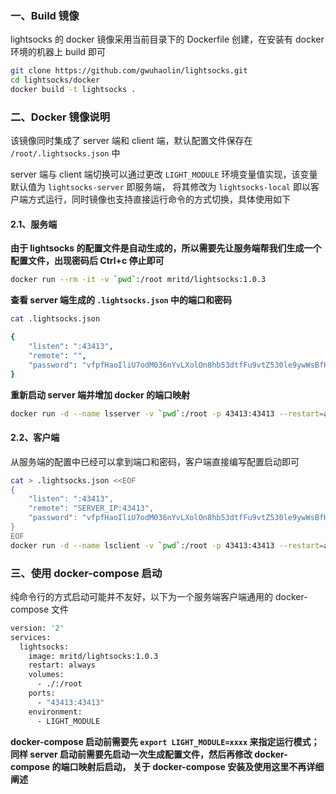 ### 一、Build 镜像

lightsocks 的 docker 镜像采用当前目录下的 Dockerfile 创建，在安装有 docker 环境的机器上 build 即可

``` sh
git clone https://github.com/gwuhaolin/lightsocks.git
cd lightsocks/docker
docker build -t lightsocks .
```

### 二、Docker 镜像说明

该镜像同时集成了 server 端和 client 端，默认配置文件保存在 `/root/.lightsocks.json` 中

server 端与 client 端切换可以通过更改 `LIGHT_MODULE` 环境变量值实现，该变量默认值为 `lightsocks-server` 即服务端，
将其修改为 `lightsocks-local` 即以客户端方式运行，同时镜像也支持直接运行命令的方式切换，具体使用如下

#### 2.1、服务端

**由于 lightsocks 的配置文件是自动生成的，所以需要先让服务端帮我们生成一个配置文件，出现密码后 Ctrl+c 停止即可**

``` sh
docker run --rm -it -v `pwd`:/root mritd/lightsocks:1.0.3
```

**查看 server 端生成的 `.lightsocks.json` 中的端口和密码**

``` sh
cat .lightsocks.json

{
    "listen": ":43413",
    "remote": "",
    "password": "vfpfHaoIliU7odM036nYvLXolOn8hb53dtfFu9vtZ530le9ywWsBfHomaLmCiyhvQRsKPVWn1A9DW/OOpGWuLAyQAwvdFmQ2tvkVik+Y8SqSLQUN2TD4E3irOTOJTqBU3OrOISRRAvVN/WBWI9F+FMKcccNjIoQY7kddEfCPppNSysdIrH9tPkJckXk4EFBz3uZEuBqjgSscRln+bEW6PzxqWIduSa2yIA7AMajnl17ymvd7Euxm0st0cLcvJy4fiDfPUwfkg7SGBtCMacml69oy4p/jm6/ESwDWgKJXfb9iNUDN5QTM4cbVGY11SrEJ+7Ow9h6eYVqZF0wp4P/IOg=="
}
```

**重新启动 server 端并增加 docker 的端口映射**

``` sh
docker run -d --name lsserver -v `pwd`:/root -p 43413:43413 --restart=always mritd/lightsocks:1.0.3 lightsocks-server
```

#### 2.2、客户端

从服务端的配置中已经可以拿到端口和密码，客户端直接编写配置启动即可

``` sh
cat > .lightsocks.json <<EOF
{
    "listen": ":43413",
    "remote": "SERVER_IP:43413",
    "password": "vfpfHaoIliU7odM036nYvLXolOn8hb53dtfFu9vtZ530le9ywWsBfHomaLmCiyhvQRsKPVWn1A9DW/OOpGWuLAyQAwvdFmQ2tvkVik+Y8SqSLQUN2TD4E3irOTOJTqBU3OrOISRRAvVN/WBWI9F+FMKcccNjIoQY7kddEfCPppNSysdIrH9tPkJckXk4EFBz3uZEuBqjgSscRln+bEW6PzxqWIduSa2yIA7AMajnl17ymvd7Euxm0st0cLcvJy4fiDfPUwfkg7SGBtCMacml69oy4p/jm6/ESwDWgKJXfb9iNUDN5QTM4cbVGY11SrEJ+7Ow9h6eYVqZF0wp4P/IOg=="
}
EOF
docker run -d --name lsclient -v `pwd`:/root -p 43413:43413 --restart=always mritd/lightsocks:1.0.3 lightsocks-local
```

### 三、使用 docker-compose 启动

纯命令行的方式启动可能并不友好，以下为一个服务端客户端通用的 docker-compose 文件

``` sh
version: '2' 
services:
  lightsocks:
    image: mritd/lightsocks:1.0.3
    restart: always
    volumes: 
      - ./:/root
    ports: 
      - "43413:43413"
    environment:
      - LIGHT_MODULE
```

**docker-compose 启动前需要先 `export LIGHT_MODULE=xxxx` 来指定运行模式；
同样 server 启动前需要先启动一次生成配置文件，然后再修改 docker-compose 的端口映射后启动，
关于 docker-compose 安装及使用这里不再详细阐述**
